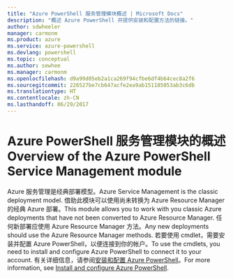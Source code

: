 ```yaml
---
title: "Azure PowerShell 服务管理模块概述 | Microsoft Docs"
description: "概述 Azure PowerShell 并提供安装和配置方法的链接。"
author: sdwheeler
manager: carmonm
ms.product: azure
ms.service: azure-powershell
ms.devlang: powershell
ms.topic: conceptual
ms.author: sewhee
ms.manager: carmonm
ms.openlocfilehash: d9a99d05eb2a1ca269f94cfbe6df4b64cec8a2f6
ms.sourcegitcommit: 226527be7cb647acfe2ea9ab151185053ab3c6db
ms.translationtype: HT
ms.contentlocale: zh-CN
ms.lasthandoff: 06/29/2017
---
```

# <span data-ttu-id="ae8de-103">Azure PowerShell 服务管理模块的概述</span><span class="sxs-lookup"><span data-stu-id="ae8de-103">Overview of the Azure PowerShell Service Management module</span></span>
<a id="overview-of-the-azure-powershell-service-management-module" class="xliff"></a>

<span data-ttu-id="ae8de-104">Azure 服务管理是经典部署模型。</span><span class="sxs-lookup"><span data-stu-id="ae8de-104">Azure Service Management is the classic deployment model.</span></span> <span data-ttu-id="ae8de-105">借助此模块可以使用尚未转换为 Azure Resource Manager 的经典 Azure 部署。</span><span class="sxs-lookup"><span data-stu-id="ae8de-105">This module allows you to work with you classic Azure deployments that have not been converted to Azure Resource Manager.</span></span> <span data-ttu-id="ae8de-106">任何新部署应使用 Azure Resource Manager 方法。</span><span class="sxs-lookup"><span data-stu-id="ae8de-106">Any new deployments should use the Azure Resource Manager methods.</span></span> <span data-ttu-id="ae8de-107">若要使用 cmdlet，需要安装并配置 Azure PowerShell，以便连接到你的帐户。</span><span class="sxs-lookup"><span data-stu-id="ae8de-107">To use the cmdlets, you need to install and configure Azure PowerShell to connect it to your account.</span></span> <span data-ttu-id="ae8de-108">有关详细信息，请参阅[安装和配置 Azure PowerShell](install-azure-ps.md)。</span><span class="sxs-lookup"><span data-stu-id="ae8de-108">For more information, see [Install and configure Azure PowerShell](install-azure-ps.md).</span></span>
